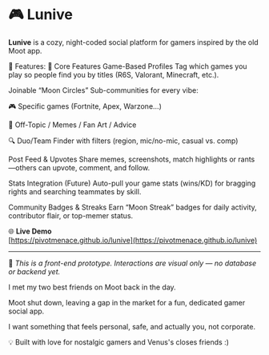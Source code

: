 # 🎮 Lunive

**Lunive** is a cozy, night-coded social platform for gamers inspired by the old Moot app.

🧩 Features:
🔑 Core Features
Game-Based Profiles
Tag which games you play so people find you by titles (R6S, Valorant, Minecraft, etc.).

Joinable “Moon Circles”
Sub-communities for every vibe:

🎮 Specific games (Fortnite, Apex, Warzone…)

💬 Off-Topic / Memes / Fan Art / Advice

🔍 Duo/Team Finder with filters (region, mic/no-mic, casual vs. comp)

Post Feed & Upvotes
Share memes, screenshots, match highlights or rants—others can upvote, comment, and follow.

Stats Integration (Future)
Auto-pull your game stats (wins/KD) for bragging rights and searching teammates by skill.

Community Badges & Streaks
Earn “Moon Streak” badges for daily activity, contributor flair, or top-memer status.

🌐 **Live Demo**  
[https://pivotmenace.github.io/lunive](https://pivotmenace.github.io/lunive)

---

🚧 *This is a front-end prototype. Interactions are visual only — no database or backend yet.*

I met my two best friends on Moot back in the day.

Moot shut down, leaving a gap in the market for a fun, dedicated gamer social app.

I want something that feels personal, safe, and actually you, not corporate.

💡 Built with love for nostalgic gamers and Venus's closes friends :)
